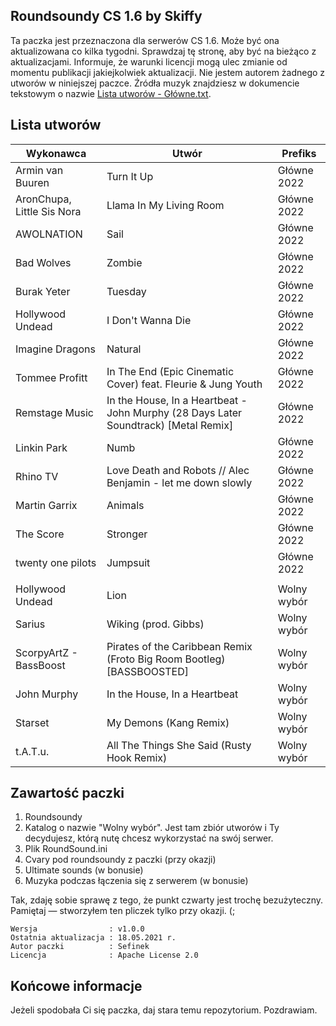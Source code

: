 ## Roundsoundy CS 1.6 by Skiffy
Ta paczka jest przeznaczona dla serwerów CS 1.6. Może być ona aktualizowana co kilka tygodni. Sprawdzaj tę stronę, aby być na bieżąco z aktualizacjami.
Informuje, że warunki licencji mogą ulec zmianie od momentu publikacji jakiejkolwiek aktualizacji. Nie jestem autorem żadnego z utworów w niniejszej paczce. Źródła muzyk znajdziesz w dokumencie tekstowym o nazwie [Lista utworów - Główne.txt](https://github.com/Skiffior/rsy-cs16-by-skiffior/blob/main/Roundsoundy/%5B1%5D%20G%C5%82%C3%B3wne%202021/Lista%20utwor%C3%B3w%20-%20G%C5%82%C3%B3wne.txt).  
  
## Lista utworów
| Wykonawca                  | Utwór                                                                               | Prefiks     |
|----------------------------|-------------------------------------------------------------------------------------|-------------|
| Armin van Buuren           | Turn It Up                                                                          | Główne 2022 |
| AronChupa, Little Sis Nora | Llama In My Living Room                                                             | Główne 2022 |
| AWOLNATION                 | Sail                                                                                | Główne 2022 |
| Bad Wolves                 | Zombie                                                                              | Główne 2022 |
| Burak Yeter                | Tuesday                                                                             | Główne 2022 |
| Hollywood Undead           | I Don't Wanna Die                                                                   | Główne 2022 |
| Imagine Dragons            | Natural                                                                             | Główne 2022 |
| Tommee Profitt             | In The End (Epic Cinematic Cover) feat. Fleurie & Jung Youth                        | Główne 2022 |
| Remstage Music             | In the House, In a Heartbeat - John Murphy (28 Days Later Soundtrack) [Metal Remix] | Główne 2022 |
| Linkin Park                | Numb                                                                                | Główne 2022 |
| Rhino TV                   | Love Death and Robots // Alec Benjamin - let me down slowly                         | Główne 2022 |
| Martin Garrix              | Animals                                                                             | Główne 2022 |
| The Score                  | Stronger                                                                            | Główne 2022 |
| twenty one pilots          | Jumpsuit                                                                            | Główne 2022 |
|                            |                                                                                     |             |
| Hollywood Undead           | Lion                                                                                | Wolny wybór |
| Sarius                     | Wiking (prod. Gibbs)                                                                | Wolny wybór |
| ScorpyArtZ - BassBoost     | Pirates of the Caribbean Remix (Froto Big Room Bootleg) [BASSBOOSTED]               | Wolny wybór |
| John Murphy                | In the House, In a Heartbeat                                                        | Wolny wybór |
| Starset                    | My Demons (Kang Remix)                                                              | Wolny wybór |
| t.A.T.u.                   | All The Things She Said (Rusty Hook Remix)                                          | Wolny wybór |



## Zawartość paczki
1. Roundsoundy  
2. Katalog o nazwie "Wolny wybór". Jest tam zbiór utworów i Ty decydujesz, którą nutę chcesz wykorzystać na swój serwer.
3. Plik RoundSound.ini  
4. Cvary pod roundsoundy z paczki (przy okazji)  
5. Ultimate sounds (w bonusie)  
6. Muzyka podczas łączenia się z serwerem (w bonusie)  
  
Tak, zdaję sobie sprawę z tego, że punkt czwarty jest trochę bezużyteczny. Pamiętaj — stworzyłem ten pliczek tylko przy okazji. (;  
  
```
Wersja                : v1.0.0  
Ostatnia aktualizacja : 18.05.2021 r.  
Autor paczki          : Sefinek  
Licencja              : Apache License 2.0
```
  
## Końcowe informacje
Jeżeli spodobała Ci się paczka, daj stara temu repozytorium. Pozdrawiam.